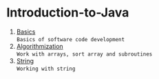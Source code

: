 # Introduction-to-Java
1. [Basics](https://github.com/Bublik202/Introduction-to-Java/tree/main/Basics) </br>```Basics of software code development```
2. [Algorithmization](https://github.com/Bublik202/Introduction-to-Java/tree/main/Algorithmization) </br>```Work with arrays, sort array and subroutines```
3. [String](https://github.com/Bublik202/Introduction-to-Java/tree/main/String) </br>```Working with string```
